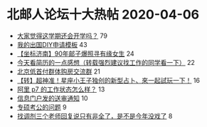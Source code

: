 # 北邮人论坛十大热帖 2020-04-06

- [大家觉得这学期还会开学吗？](https://bbs.byr.cn/article/Talking/6190269) 79
- [我的出国DIY申请模板](https://bbs.byr.cn/article/GoAbroad/369787) 43
- [【坐标济南】90年邮子爆照寻有缘女生](https://bbs.byr.cn/article/Friends/1956722) 24
- [今天看简历的一点感想（转载强烈建议找工作的同学看一下）](https://bbs.byr.cn/article/Job/51399) 22
- [北京低首付群体购房交流群](https://bbs.byr.cn/article/FamilyLife/143412) 21
- [【转】超神准！星座小王子独创的新型占卜、來一起試玩一下！](https://bbs.byr.cn/article/Constellations/326533) 16
- [阿里 p7 的工作状态怎么样？](https://bbs.byr.cn/article/WorkLife/1140338) 13
- [信息门户发的送审通知](https://bbs.byr.cn/article/Paper/39345) 10
- [专硕考公的问题](https://bbs.byr.cn/article/CivilServant/43774) 9
- [找调剂三个老师回复说只有非全了，是不是今年没戏了](https://bbs.byr.cn/article/AimGraduate/1184501) 8


